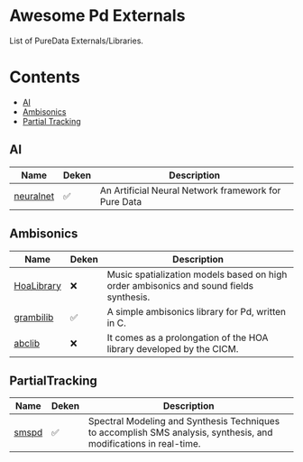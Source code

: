 # Awesome Pd Externals

List of PureData Externals/Libraries.

# Contents

- [AI](#ai)
- [Ambisonics](#ambisonics)
- [Partial Tracking](#PartialTracking)

## AI

| Name  | Deken | Description |
|-------|-------|-------------|
| [neuralnet](https://github.com/alexdrymonitis/neuralnet) |✅️| An Artificial Neural Network framework for Pure Data |

## Ambisonics

| Name  | Deken | Description |
|-------|-------|-------------|
| [HoaLibrary](https://github.com/CICM/HoaLibrary-PD) |❌| Music spatialization models based on high order ambisonics and sound fields synthesis. |
| [grambilib](https://github.com/rickygraham/grambilib) |✅️| A simple ambisonics library for Pd, written in C. |
| [abclib](https://github.com/alainbonardi/abclib) |❌️| It comes as a prolongation of the HOA library developed by the CICM. |

## PartialTracking

| Name  | Deken | Description |
|-------|-------|-------------|
| [smspd](https://github.com/charlesneimog/smspd) |✅️|Spectral Modeling and Synthesis Techniques to accomplish SMS analysis, synthesis, and modifications in real-time.|


